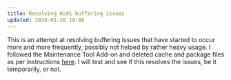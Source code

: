 ```yaml
---
title: Resolving Kodi buffering issues
updated: 2016-01-26 19:06
---
```


This is an attempt at resolving buffering issues that have started to occur more and more frequently, possibly not helped by rather heavy usage. I followed the Maintenance Tool Add-on and deleted cache and package files as per instructions [here](http://www.kodifixes.com/how-to-fix-kodi-buffering-issues-the-cause-and-solution/).
I will test and see if this resolves the issues, be it temporarily, or not.
